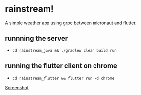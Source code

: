 # rainstream!
A simple weather app using grpc between micronaut and flutter.

## runnning the server
- `cd rainstream_java && ./gradlew clean build run`
## running the flutter client on chrome
- `cd rainstream_flutter && flutter run -d chrome`

[Screenshot](https://github.com/briannbig/rainstream/assets/58851341/3ffa76f7-fa08-4abe-9573-d35fdb37f5e9)
